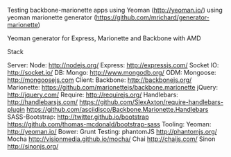 Testing backbone-marionette apps using Yeoman (http://yeoman.io/) using yeoman marionette generator (https://github.com/mrichard/generator-marionette)

Yeoman generator for Express, Marionette and Backbone with AMD

Stack

Server:
Node: http://nodejs.org/
Express: http://expressjs.com/
Socket IO: http://socket.io/
DB: Mongo: http://www.mongodb.org/
ODM: Mongoose: http://mongoosejs.com
Client:
Backbone: http://backbonejs.org/
Marionette: https://github.com/marionettejs/backbone.marionette
jQuery: http://jquery.com/
Require: http://requirejs.org/
Handlebars:
http://handlebarsjs.com/
https://github.com/SlexAxton/require-handlebars-plugin
https://github.com/asciidisco/Backbone.Marionette.Handlebars
SASS-Bootstrap:
http://twitter.github.io/bootstrap
https://github.com/thomas-mcdonald/bootstrap-sass
Tooling:
Yeoman: http://yeoman.io/
Bower:
Grunt
Testing:
phantomJS http://phantomjs.org/
Mocha http://visionmedia.github.io/mocha/
Chai http://chaijs.com/
Sinon http://sinonjs.org/